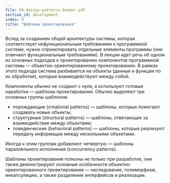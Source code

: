 ```yaml
---
file: 09-design-patterns-beamer.pdf
section_id: development
index: 9
title: "Шаблоны проектирования"
---
```


Вслед за созданием общей архитектуры системы, которая соответствует
нефункциональным требованиям к программной системе, нужно спроектировать отдельные
элементы программы (они отвечают функциональным требованиям). В лекции идет речь
об одном из основных подходов к проектированию компонентов программной системы —
объектно-ориентированному проектированию. В рамках этого подхода система разбивается
на объекты (данные и функции по их обработке), которые взаимодействуют между собой.

Компоненты обычно не создают с нуля, а используют готовые наработки — шаблоны проектирования.
Обычно выделяют три основных группы шаблонов:

* порождающие (creational patterns) — шаблоны, которые помогают создавать
  новые объекты;
* структурные (structural patterns) — шаблоны, отвечающие за взаимодействие
  между объектами;
* поведенческие (behavioral patterns) — шаблоны, которые реализуют передачу информации
  между несколькими объектами.

Иногда к этим группам добавляют четвертую — шаблоны параллельного исполнения
(concurrency patterns).

Шаблоны проектирования полезны не только при разработке, они также демонстрируют
основные особенности объектно-ориентированного проектирования — наследование,
полиморфизм, инкапсуляцию, а также разделение интерфейсов и реализации.
